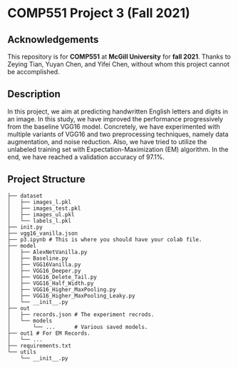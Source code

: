 # COMP551 Project 3 (Fall 2021)

## Acknowledgements

This repository is for **COMP551** at **McGill University** for **fall 2021**. Thanks to Zeying Tian, Yuyan Chen, and Yifei Chen, without whom this project cannot be accomplished.

## Description
In this project, we aim at predicting handwritten English letters and digits in an image. In this study, we have improved the performance progressively from the baseline VGG16 model. Concretely, we have experimented with multiple variants of VGG16 and two preprocessing techniques, namely data augmentation, and noise reduction. Also, we have tried to utilize the unlabeled training set with Expectation-Maximization (EM) algorithm. In the end, we have reached a validation accuracy of 97.1%.


## Project Structure

```console
├── dataset
│   ├── images_l.pkl
│   ├── images_test.pkl
│   ├── images_ul.pkl
│   └── labels_l.pkl
├── init.py
├── vgg16_vanilla.json
├── p3.ipynb # This is where you should have your colab file.
├── model
│   ├── AlexNetVanilla.py
│   ├── Baseline.py
│   ├── VGG16Vanilla.py
│   ├── VGG16_Deeper.py
│   ├── VGG16_Delete_Tail.py
│   ├── VGG16_Half_Width.py
│   ├── VGG16_Higher_MaxPooling.py
│   ├── VGG16_Higher_MaxPooling_Leaky.py
│   └── __init__.py
├── out
│   ├── records.json # The experiment recrods.
│   └── models
│       └── ...      # Various saved models.
├── out1 # For EM Records.
│   └── ...
├── requirements.txt
└── utils
    └── __init__.py
```
